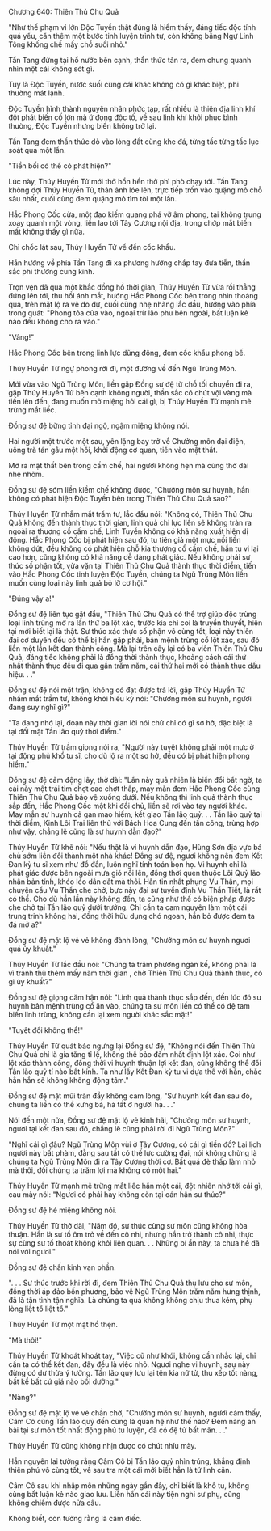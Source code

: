




Chương 640: Thiên Thủ Chu Quả


"Như thế phạm vi lớn Độc Tuyền thật đúng là hiếm thấy, đáng tiếc độc tính quá yếu, cần thêm một bước tinh luyện trình tự, còn không bằng Ngự Linh Tông khống chế mấy chỗ suối nhỏ."

Tần Tang đứng tại hồ nước bên cạnh, thần thức tản ra, đem chung quanh nhìn một cái không sót gì.

Tuy là Độc Tuyền, nước suối cùng cái khác không có gì khác biệt, phi thường mát lạnh.

Độc Tuyền hình thành nguyên nhân phức tạp, rất nhiều là thiên địa linh khí đột phát biến cố lớn mà ứ đọng độc tố, về sau linh khí khôi phục bình thường, Độc Tuyền nhưng biến không trở lại.

Tần Tang đem thần thức dò vào lòng đất cùng khe đá, từng tấc từng tấc lục soát qua một lần.

"Tiền bối có thể có phát hiện?"

Lúc này, Thúy Huyền Tử mới thở hổn hển thở phì phò chạy tới. Tần Tang không đợi Thúy Huyền Tử, thân ảnh lóe lên, trực tiếp trốn vào quặng mỏ chỗ sâu nhất, cuối cùng đem quặng mỏ tìm tòi một lần.

Hắc Phong Cốc cửa, một đạo kiếm quang phá vỡ âm phong, tại không trung xoay quanh một vòng, liền lao tới Tây Cương nội địa, trong chớp mắt biến mất không thấy gì nữa.

Chỉ chốc lát sau, Thúy Huyền Tử về đến cốc khẩu.

Hắn hướng về phía Tần Tang đi xa phương hướng chắp tay đưa tiễn, thần sắc phi thường cung kính.

Trọn vẹn đã qua một khắc đồng hồ thời gian, Thúy Huyền Tử vừa rồi thẳng đứng lên tới, thu hồi ánh mắt, hướng Hắc Phong Cốc bên trong nhìn thoáng qua, trên mặt lộ ra vẻ do dự, cuối cùng nhẹ nhàng lắc đầu, hướng vào phía trong quát: "Phong tỏa cửa vào, ngoại trừ lão phu bên ngoài, bất luận kẻ nào đều không cho ra vào."

"Vâng!"

Hắc Phong Cốc bên trong linh lực dũng động, đem cốc khẩu phong bế.

Thúy Huyền Tử ngự phong rời đi, một đường về đến Ngũ Trùng Môn.

Mới vừa vào Ngũ Trùng Môn, liền gặp Đồng sư đệ từ chỗ tối chuyển đi ra, gặp Thúy Huyền Tử bên cạnh không người, thần sắc có chút vội vàng mà tiến lên đến, đang muốn mở miệng hỏi cái gì, bị Thúy Huyền Tử mạnh mẽ trừng mắt liếc.

Đồng sư đệ bừng tỉnh đại ngộ, ngậm miệng không nói.

Hai người một trước một sau, yên lặng bay trở về Chưởng môn đại điện, uống trà tán gẫu một hồi, khởi động cơ quan, tiến vào mật thất.

Mở ra mật thất bên trong cấm chế, hai người không hẹn mà cùng thở dài nhẹ nhõm.

Đồng sư đệ sớm liền kiềm chế không được, "Chưởng môn sư huynh, hắn không có phát hiện Độc Tuyền bên trong Thiên Thủ Chu Quả sao?"

Thúy Huyền Tử nhắm mắt trầm tư, lắc đầu nói: "Không có, Thiên Thủ Chu Quả không đến thành thục thời gian, linh quả chi lực liền sẽ không tràn ra ngoài ra thượng cổ cấm chế, Linh Tuyền không có khả năng xuất hiện dị động. Hắc Phong Cốc bị phát hiện sau đó, tu tiên giả một mực nối liền không dứt, đều không có phát hiện chỗ kia thượng cổ cấm chế, hắn tu vi lại cao hơn, cũng không có khả năng dễ dàng phát giác. Nếu không phải sư thúc số phận tốt, vừa vặn tại Thiên Thủ Chu Quả thành thục thời điểm, tiến vào Hắc Phong Cốc tinh luyện Độc Tuyền, chúng ta Ngũ Trùng Môn liền muốn cùng loại này linh quả bỏ lỡ cơ hội."

"Đúng vậy a!"

Đồng sư đệ liên tục gật đầu, "Thiên Thủ Chu Quả có thể trợ giúp độc trùng loại linh trùng mở ra lần thứ ba lột xác, trước kia chỉ coi là truyền thuyết, hiện tại mới biết lại là thật. Sư thúc xác thực số phận vô cùng tốt, loại này thiên đại cơ duyên đều có thể bị hắn gặp phải, bản mệnh trùng cổ lột xác, sau đó liền một lần kết đan thành công. Mà lại trên cây lại có ba viên Thiên Thủ Chu Quả, đáng tiếc không phải là đồng thời thành thục, khoảng cách cái thứ nhất thành thục đều đi qua gần trăm năm, cái thứ hai mới có thành thục dấu hiệu. . ."

Đồng sư đệ nói một trận, không có đạt được trả lời, gặp Thúy Huyền Tử nhắm mắt trầm tư, không khỏi hiếu kỳ nói: "Chưởng môn sư huynh, ngươi đang suy nghĩ gì?"

"Ta đang nhớ lại, đoạn này thời gian lời nói chử chỉ có gì sơ hở, đặc biệt là tại đối mặt Tần lão quỷ thời điểm."

Thúy Huyền Tử trầm giọng nói ra, "Người này tuyệt không phải một mực ở tại động phủ khổ tu sĩ, cho dù lộ ra một sơ hở, đều có bị phát hiện phong hiểm."

Đồng sư đệ cảm động lây, thở dài: "Lần này quả nhiên là biến đổi bất ngờ, ta cái này một trái tim chợt cao chợt thấp, may mắn đem Hắc Phong Cốc cùng Thiên Thủ Chu Quả bảo vệ xuống dưới. Nếu không thì linh quả thành thục sắp đến, Hắc Phong Cốc một khi đổi chủ, liền sẽ rơi vào tay người khác. May mắn sư huynh cả gan mạo hiểm, kết giao Tần lão quỷ. . . Tần lão quỷ tại thời điểm, Kinh Lôi Trại liên thủ với Bách Hoa Cung đến tấn công, trùng hợp như vậy, chẳng lẽ cũng là sư huynh dẫn đạo?"

Thúy Huyền Tử khẽ nói: "Nếu thật là vi huynh dẫn đạo, Hùng Sơn địa vực bá chủ sớm liền đổi thành một nhà khác! Đồng sư đệ, ngươi không nên đem Kết Đan kỳ tu sĩ xem như đồ đần, luôn nghĩ tính toán bọn họ. Vi huynh chỉ là phát giác được bên ngoài mưa gió nổi lên, đồng thời quen thuộc Lôi Quỷ lão nhân bản tính, khéo léo dẫn dắt mà thôi. Hắn tin nhất phụng Vu Thần, mọi chuyện cầu Vu Thần che chở, bực này đại sự tuyển định Vu Thần Tiết, là rất có thể. Cho dù hắn lần này không đến, ta cũng như thế có biện pháp được che chở tại Tần lão quỷ dưới trướng. Chỉ cần ta cam nguyện làm một cái trung trinh không hai, đồng thời hữu dụng chó ngoan, hắn bỏ được đem ta đá mở a?"

Đồng sư đệ mặt lộ vẻ vẻ không đành lòng, "Chưởng môn sư huynh ngươi quá ủy khuất."

Thúy Huyền Tử lắc đầu nói: "Chúng ta trăm phương ngàn kế, không phải là vì tranh thủ thêm mấy năm thời gian , chờ Thiên Thủ Chu Quả thành thục, có gì ủy khuất?"

Đồng sư đệ giọng căm hận nói: "Linh quả thành thục sắp đến, đến lúc đó sư huynh bản mệnh trùng cổ ăn vào, chúng ta sư môn liền có thể có đệ tam biến linh trùng, không cần lại xem người khác sắc mặt!"

"Tuyệt đối không thể!"

Thúy Huyền Tử quát bảo ngưng lại Đồng sư đệ, "Không nói đến Thiên Thủ Chu Quả chỉ là gia tăng tỉ lệ, không thể bảo đảm nhất định lột xác. Coi như lột xác thành công, đồng thời vi huynh thuận lợi kết đan, cũng không thể đối Tần lão quỷ tí nào bất kính. Ta như lấy Kết Đan kỳ tu vi dựa thế với hắn, chắc hẳn hắn sẽ không không động tâm."

Đồng sư đệ mặt mũi tràn đầy không cam lòng, "Sư huynh kết đan sau đó, chúng ta liền có thể xưng bá, hà tất ở người hạ. . ."

Nói đến một nửa, Đồng sư đệ mặt lộ vẻ kinh hãi, "Chưởng môn sư huynh, ngươi tại kết đan sau đó, chẳng lẽ cũng phải rời đi Ngũ Trùng Môn?"

"Nghĩ cái gì đâu? Ngũ Trùng Môn vùi ở Tây Cương, có cái gì tiền đồ? Lai lịch người này bất phàm, đằng sau tất có thế lực cường đại, nói không chừng là chúng ta Ngũ Trùng Môn đi ra Tây Cương thời cơ. Bất quá đè thấp làm nhỏ mà thôi, đối chúng ta trăm lợi mà không có một hại."

Thúy Huyền Tử mạnh mẽ trừng mắt liếc hắn một cái, đột nhiên nhớ tới cái gì, cau mày nói: "Ngươi có phải hay không còn tại oán hận sư thúc?"

Đồng sư đệ hé miệng không nói.

Thúy Huyền Tử thở dài, "Năm đó, sư thúc cùng sư môn cũng không hòa thuận. Hắn là sư tổ ôm trở về đến cô nhi, nhưng hắn trở thành cô nhi, thực sự cùng sư tổ thoát không khỏi liên quan. . . Những bí ẩn này, ta chưa hề đã nói với ngươi."

Đồng sư đệ chấn kinh vạn phần.

". . . Sư thúc trước khi rời đi, đem Thiên Thủ Chu Quả thụ lưu cho sư môn, đồng thời áp đảo bốn phương, bảo vệ Ngũ Trùng Môn trăm năm hưng thịnh, đã là tận tình tận nghĩa. Là chúng ta quá không không chịu thua kém, phụ lòng liệt tổ liệt tổ."

Thúy Huyền Tử một mặt hổ thẹn.

"Mà thôi!"

Thúy Huyền Tử khoát khoát tay, "Việc cũ như khói, không cần nhắc lại, chỉ cần ta có thể kết đan, đây đều là việc nhỏ. Ngươi nghe vi huynh, sau này đừng có dư thừa ý tưởng. Tần lão quỷ lưu lại tên kia nữ tử, thu xếp tốt nàng, bất kể bất cứ giá nào bồi dưỡng."

"Nàng?"

Đồng sư đệ mặt lộ vẻ vẻ chần chờ, "Chưởng môn sư huynh, ngươi cảm thấy, Câm Cô cùng Tần lão quỷ đến cùng là quan hệ như thế nào? Đem nàng an bài tại sư môn tốt nhất động phủ tu luyện, đã có đệ tử bất mãn. . ."

Thúy Huyền Tử cũng không nhịn được có chút nhíu mày.

Hắn nguyên lai tưởng rằng Câm Cô bị Tần lão quỷ nhìn trúng, khẳng định thiên phú vô cùng tốt, về sau tra một cái mới biết hẳn là tứ linh căn.

Câm Cô sau khi nhập môn những ngày gần đây, chỉ biết là khổ tu, không cùng bất luận kẻ nào giao lưu. Liền hắn cái này tiện nghi sư phụ, cũng không chiếm được nửa câu.

Không biết, còn tưởng rằng là câm điếc.




